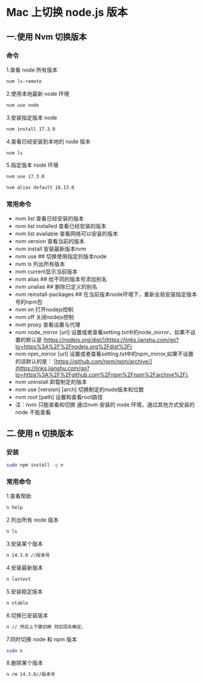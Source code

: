 # Mac 上切换 node.js 版本

## 一.使用 Nvm 切换版本

### 命令

1.查看 node 所有版本

```bash
nvm ls-remote
```

2.使用本地最新 node 环境

```bash
nvm use node
```

3.安装指定版本 node

```bash
nvm install 17.3.0
```

4.查看已经安装到本地的 node 版本

```bash
nvm ls
```

5.指定版本 node 环境

```bash
nvm use 17.3.0
```

```bash
nvm alias default 16.13.0
```

### 常用命令

- nvm list 查看已经安装的版本
- nvm list installed 查看已经安装的版本
- nvm list available 查看网络可以安装的版本
- nvm version 查看当前的版本
- nvm install 安装最新版本nvm
- nvm use <version>## 切换使用指定的版本node</version>
- nvm ls 列出所有版本
- nvm current显示当前版本
- nvm alias <name><version>## 给不同的版本号添加别名</version></name>
- nvm unalias <name>## 删除已定义的别名</name>
- nvm reinstall-packages <version>## 在当前版本node环境下，重新全局安装指定版本号的npm包</version>
- nvm on 打开nodejs控制
- nvm off 关闭nodejs控制
- nvm proxy 查看设置与代理
- nvm node_mirror [url] 设置或者查看setting.txt中的node_mirror，如果不设置的默认是 [https://nodejs.org/dist/](https://links.jianshu.com/go?to=https%3A%2F%2Fnodejs.org%2Fdist%2F)
- nvm npm_mirror [url] 设置或者查看setting.txt中的npm_mirror,如果不设置的话默认的是： [https://github.com/npm/npm/archive/](https://links.jianshu.com/go?to=https%3A%2F%2Fgithub.com%2Fnpm%2Fnpm%2Farchive%2F).
- nvm uninstall <version>卸载制定的版本</version>
- nvm use [version] [arch] 切换制定的node版本和位数
- nvm root [path] 设置和查看root路径
- 注：nvm 只能查看和切换 通过nvm 安装的 node 环境，通过其他方式安装的node 不能查看

## 二.使用 n 切换版本

### 安装

```bash
sudo npm install -g n
```

### 常用命令

1.查看帮助

```bash
n help
```

2.列出所有 node 版本

```bash
n ls
```

3.安装某个版本

```bash
n 14.3.0 //版本号
```

4.安装最新版本

```bash
n lastest
```

5.安装稳定版本

```bash
n stable
```

6.切换已安装版本

```bash
n // 然后上下键切换 然后回车确定。
```

7.同时切换 node 和 npm 版本

```bash
sudo n
```

8.删除某个版本

```bash
n rm 14.3.0//版本号
```
 
 
 <git-talk/>